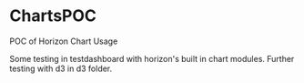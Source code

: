 # ChartsPOC
POC of Horizon Chart Usage

Some testing in testdashboard with horizon's built in chart modules.
Further testing with d3 in d3 folder.
